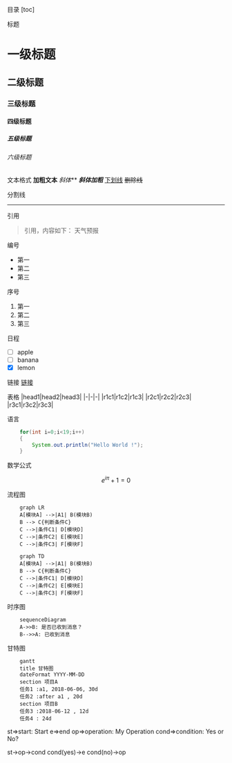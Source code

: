 目录
[toc]

标题
# 一级标题
## 二级标题
### 三级标题
#### 四级标题
##### 五级标题
###### 六级标题

文本格式
**加粗文本**
*斜体***
***斜体加粗***
<u>下划线</u>
~~删除线~~

分割线
***

引用
>引用，内容如下：
>天气预报

编号
* 第一
* 第二
* 第三

序号
1. 第一
2. 第二
3. 第三

日程
* [ ] apple
* [ ] banana
* [x] lemon

链接
[链接](http://noahai.cn)


表格
|head1|head2|head3|
|-|-|-|
|r1c1|r1c2|r1c3|
|r2c1|r2c2|r2c3|
|r3c1|r3c2|r3c3|

语言
```java
    for(int i=0;i<19;i++)
    {
        System.out.println("Hello World !");
    }
```

数学公式
```math
    e^{i\pi} + 1 = 0
```

流程图
```mermaid
    graph LR
    A[模块A] -->|A1| B(模块B)
    B --> C{判断条件C}
    C -->|条件C1| D[模块D]
    C -->|条件C2| E[模块E]
    C -->|条件C3| F[模块F]
```
```mermaid
    graph TD
    A[模块A] -->|A1| B(模块B)
    B --> C{判断条件C}
    C -->|条件C1| D[模块D]
    C -->|条件C2| E[模块E]
    C -->|条件C3| F[模块F]
```

时序图
```mermaid
    sequenceDiagram
    A->>B: 是否已收到消息？
    B-->>A: 已收到消息
```

甘特图
```mermaid
    gantt
    title 甘特图
    dateFormat YYYY-MM-DD
    section 项目A 
    任务1 :a1, 2018-06-06, 30d
    任务2 :after a1 , 20d
    section 项目B
    任务3 :2018-06-12 , 12d
    任务4 : 24d
```
st=>start: Start
e=>end
op=>operation: My Operation
cond=>condition: Yes or No?

st->op->cond
cond(yes)->e
cond(no)->op
